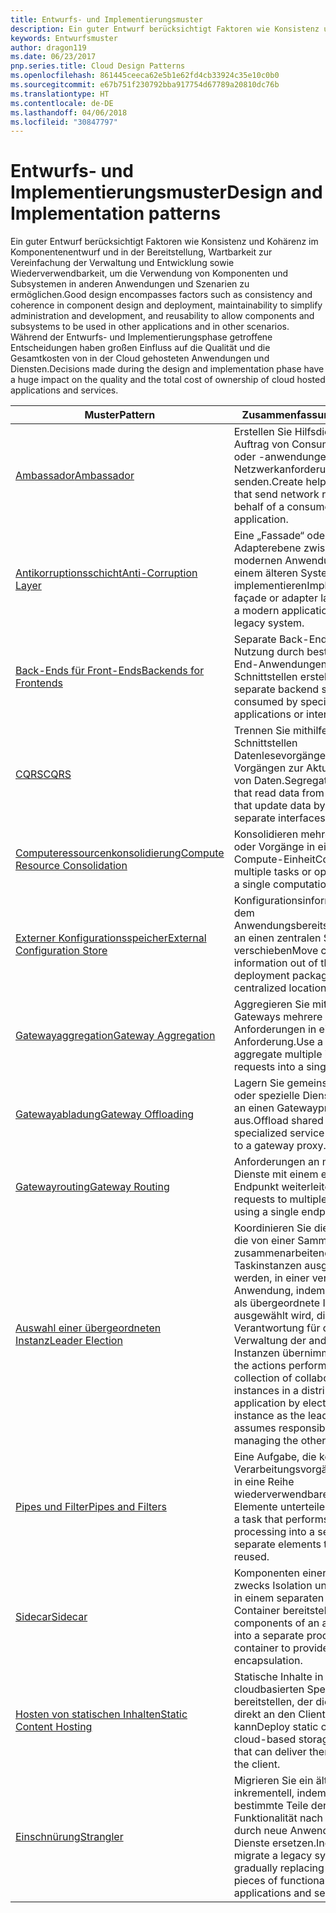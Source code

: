 ```yaml
---
title: Entwurfs- und Implementierungsmuster
description: Ein guter Entwurf berücksichtigt Faktoren wie Konsistenz und Kohärenz im Komponentenentwurf und in der Bereitstellung, Wartbarkeit zur Vereinfachung der Verwaltung und Entwicklung sowie Wiederverwendbarkeit, um die Verwendung von Komponenten und Subsystemen in anderen Anwendungen und Szenarien zu ermöglichen. Während der Entwurfs- und Implementierungsphase getroffene Entscheidungen haben großen Einfluss auf die Qualität und die Gesamtkosten von in der Cloud gehosteten Anwendungen und Diensten.
keywords: Entwurfsmuster
author: dragon119
ms.date: 06/23/2017
pnp.series.title: Cloud Design Patterns
ms.openlocfilehash: 861445ceeca62e5b1e62fd4cb33924c35e10c0b0
ms.sourcegitcommit: e67b751f230792bba917754d67789a20810dc76b
ms.translationtype: HT
ms.contentlocale: de-DE
ms.lasthandoff: 04/06/2018
ms.locfileid: "30847797"
---
```

# <a name="design-and-implementation-patterns"></a><span data-ttu-id="caa79-105">Entwurfs- und Implementierungsmuster</span><span class="sxs-lookup"><span data-stu-id="caa79-105">Design and Implementation patterns</span></span>

<span data-ttu-id="caa79-106">Ein guter Entwurf berücksichtigt Faktoren wie Konsistenz und Kohärenz im Komponentenentwurf und in der Bereitstellung, Wartbarkeit zur Vereinfachung der Verwaltung und Entwicklung sowie Wiederverwendbarkeit, um die Verwendung von Komponenten und Subsystemen in anderen Anwendungen und Szenarien zu ermöglichen.</span><span class="sxs-lookup"><span data-stu-id="caa79-106">Good design encompasses factors such as consistency and coherence in component design and deployment, maintainability to simplify administration and development, and reusability to allow components and subsystems to be used in other applications and in other scenarios.</span></span> <span data-ttu-id="caa79-107">Während der Entwurfs- und Implementierungsphase getroffene Entscheidungen haben großen Einfluss auf die Qualität und die Gesamtkosten von in der Cloud gehosteten Anwendungen und Diensten.</span><span class="sxs-lookup"><span data-stu-id="caa79-107">Decisions made during the design and implementation phase have a huge impact on the quality and the total cost of ownership of cloud hosted applications and services.</span></span>


|                                <span data-ttu-id="caa79-108">Muster</span><span class="sxs-lookup"><span data-stu-id="caa79-108">Pattern</span></span>                                 |                                                                                                      <span data-ttu-id="caa79-109">Zusammenfassung</span><span class="sxs-lookup"><span data-stu-id="caa79-109">Summary</span></span>                                                                                                       |
|------------------------------------------------------------------------|--------------------------------------------------------------------------------------------------------------------------------------------------------------------------------------------------------------------|
|                     [<span data-ttu-id="caa79-110">Ambassador</span><span class="sxs-lookup"><span data-stu-id="caa79-110">Ambassador</span></span>](../ambassador.md)                     |                                                         <span data-ttu-id="caa79-111">Erstellen Sie Hilfsdienste, die im Auftrag von Consumerdiensten oder -anwendungen Netzwerkanforderungen senden.</span><span class="sxs-lookup"><span data-stu-id="caa79-111">Create helper services that send network requests on behalf of a consumer service or application.</span></span>                                                          |
|          [<span data-ttu-id="caa79-112">Antikorruptionsschicht</span><span class="sxs-lookup"><span data-stu-id="caa79-112">Anti-Corruption Layer</span></span>](../anti-corruption-layer.md)          |                                                               <span data-ttu-id="caa79-113">Eine „Fassade“ oder Adapterebene zwischen einer modernen Anwendung und einem älteren System implementieren</span><span class="sxs-lookup"><span data-stu-id="caa79-113">Implement a façade or adapter layer between a modern application and a legacy system.</span></span>                                                                |
|         [<span data-ttu-id="caa79-114">Back-Ends für Front-Ends</span><span class="sxs-lookup"><span data-stu-id="caa79-114">Backends for Frontends</span></span>](../backends-for-frontends.md)         |                                                          <span data-ttu-id="caa79-115">Separate Back-End-Dienste zur Nutzung durch bestimmte Front-End-Anwendungen oder -Schnittstellen erstellen</span><span class="sxs-lookup"><span data-stu-id="caa79-115">Create separate backend services to be consumed by specific frontend applications or interfaces.</span></span>                                                          |
|                           [<span data-ttu-id="caa79-116">CQRS</span><span class="sxs-lookup"><span data-stu-id="caa79-116">CQRS</span></span>](../cqrs.md)                           |                                                         <span data-ttu-id="caa79-117">Trennen Sie mithilfe separater Schnittstellen Datenlesevorgänge von Vorgängen zur Aktualisierung von Daten.</span><span class="sxs-lookup"><span data-stu-id="caa79-117">Segregate operations that read data from operations that update data by using separate interfaces.</span></span>                                                         |
| [<span data-ttu-id="caa79-118">Computeressourcenkonsolidierung</span><span class="sxs-lookup"><span data-stu-id="caa79-118">Compute Resource Consolidation</span></span>](../compute-resource-consolidation.md) |                                                                     <span data-ttu-id="caa79-119">Konsolidieren mehrerer Tasks oder Vorgänge in einer einzelnen Compute-Einheit</span><span class="sxs-lookup"><span data-stu-id="caa79-119">Consolidate multiple tasks or operations into a single computational unit</span></span>                                                                      |
|   [<span data-ttu-id="caa79-120">Externer Konfigurationsspeicher</span><span class="sxs-lookup"><span data-stu-id="caa79-120">External Configuration Store</span></span>](../external-configuration-store.md)   |                                                        <span data-ttu-id="caa79-121">Konfigurationsinformationen aus dem Anwendungsbereitstellungspaket an einen zentralen Speicherort verschieben</span><span class="sxs-lookup"><span data-stu-id="caa79-121">Move configuration information out of the application deployment package to a centralized location.</span></span>                                                         |
|            [<span data-ttu-id="caa79-122">Gatewayaggregation</span><span class="sxs-lookup"><span data-stu-id="caa79-122">Gateway Aggregation</span></span>](../gateway-aggregation.md)            |                                                                   <span data-ttu-id="caa79-123">Aggregieren Sie mithilfe eines Gateways mehrere einzelne Anforderungen in einer einzigen Anforderung.</span><span class="sxs-lookup"><span data-stu-id="caa79-123">Use a gateway to aggregate multiple individual requests into a single request.</span></span>                                                                   |
|             [<span data-ttu-id="caa79-124">Gatewayabladung</span><span class="sxs-lookup"><span data-stu-id="caa79-124">Gateway Offloading</span></span>](../gateway-offloading.md)             |                                                                      <span data-ttu-id="caa79-125">Lagern Sie gemeinsam genutzte oder spezielle Dienstfunktionen an einen Gatewayproxy aus.</span><span class="sxs-lookup"><span data-stu-id="caa79-125">Offload shared or specialized service functionality to a gateway proxy.</span></span>                                                                       |
|                [<span data-ttu-id="caa79-126">Gatewayrouting</span><span class="sxs-lookup"><span data-stu-id="caa79-126">Gateway Routing</span></span>](../gateway-routing.md)                |                                                                            <span data-ttu-id="caa79-127">Anforderungen an mehrere Dienste mit einem einzelnen Endpunkt weiterleiten</span><span class="sxs-lookup"><span data-stu-id="caa79-127">Route requests to multiple services using a single endpoint.</span></span>                                                                            |
|                [<span data-ttu-id="caa79-128">Auswahl einer übergeordneten Instanz</span><span class="sxs-lookup"><span data-stu-id="caa79-128">Leader Election</span></span>](../leader-election.md)                | <span data-ttu-id="caa79-129">Koordinieren Sie die Aktionen, die von einer Sammlung zusammenarbeitender Taskinstanzen ausgeführt werden, in einer verteilten Anwendung, indem eine Instanz als übergeordnete Instanz ausgewählt wird, die die Verantwortung für die Verwaltung der anderen Instanzen übernimmt.</span><span class="sxs-lookup"><span data-stu-id="caa79-129">Coordinate the actions performed by a collection of collaborating task instances in a distributed application by electing one instance as the leader that assumes responsibility for managing the other instances.</span></span> |
|              [<span data-ttu-id="caa79-130">Pipes und Filter</span><span class="sxs-lookup"><span data-stu-id="caa79-130">Pipes and Filters</span></span>](../pipes-and-filters.md)              |                                                     <span data-ttu-id="caa79-131">Eine Aufgabe, die komplexe Verarbeitungsvorgänge ausführt, in eine Reihe wiederverwendbarer separater Elemente unterteilen</span><span class="sxs-lookup"><span data-stu-id="caa79-131">Break down a task that performs complex processing into a series of separate elements that can be reused.</span></span>                                                      |
|                        [<span data-ttu-id="caa79-132">Sidecar</span><span class="sxs-lookup"><span data-stu-id="caa79-132">Sidecar</span></span>](../sidecar.md)                        |                                                  <span data-ttu-id="caa79-133">Komponenten einer Anwendung zwecks Isolation und Kapselung in einem separaten Prozess oder Container bereitstellen</span><span class="sxs-lookup"><span data-stu-id="caa79-133">Deploy components of an application into a separate process or container to provide isolation and encapsulation.</span></span>                                                  |
|         [<span data-ttu-id="caa79-134">Hosten von statischen Inhalten</span><span class="sxs-lookup"><span data-stu-id="caa79-134">Static Content Hosting</span></span>](../static-content-hosting.md)         |                                                        <span data-ttu-id="caa79-135">Statische Inhalte in einem cloudbasierten Speicherdienst bereitstellen, der die Inhalte direkt an den Client übermitteln kann</span><span class="sxs-lookup"><span data-stu-id="caa79-135">Deploy static content to a cloud-based storage service that can deliver them directly to the client.</span></span>                                                        |
|                      [<span data-ttu-id="caa79-136">Einschnürung</span><span class="sxs-lookup"><span data-stu-id="caa79-136">Strangler</span></span>](../strangler.md)                      |                                         <span data-ttu-id="caa79-137">Migrieren Sie ein älteres System inkrementell, indem Sie bestimmte Teile der Funktionalität nach und nach durch neue Anwendungen und Dienste ersetzen.</span><span class="sxs-lookup"><span data-stu-id="caa79-137">Incrementally migrate a legacy system by gradually replacing specific pieces of functionality with new applications and services.</span></span>                                          |

